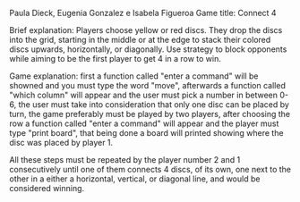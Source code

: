 Paula Dieck, Eugenia Gonzalez e Isabela Figueroa
Game title: Connect 4

Brief explanation: Players choose yellow or red discs. They drop the discs into the grid, starting in the middle or at the edge to stack their colored discs upwards, horizontally, or diagonally. Use strategy to block opponents while aiming to be the first player to get 4 in a row to win.

Game explanation: first a function called "enter a command" will be showned and you must type the word "move", afterwards a function called "which column" will appear and the user must pick a number in between 0-6, the user must take into consideration that only one disc can be placed by turn, the game preferably must be played by two players, after choosing the row a function called "enter a command" will appear and the player must type "print board", that being done a board will printed showing where the disc was placed by player 1.

All these steps must be repeated by the player number 2 and 1 consecutively until one of them connects 4 discs, of its own, one next to the other in a either a horizontal, vertical, or diagonal  line, and would be considered winning.